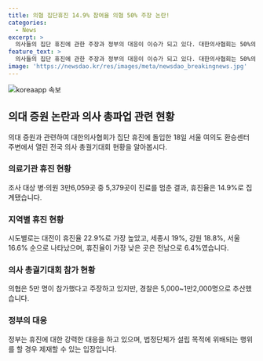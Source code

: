 ```yaml
---
title: 의협 집단휴진 14.9% 참여율 의협 50% 주장 논란!
categories:
  - News
excerpt: >
  의사들의 집단 휴진에 관한 주장과 정부의 대응이 이슈가 되고 있다. 대한의사협회는 50%의 휴진율을 주장하지만, 정부 조사에 따르면 14.9%에 불과하다. 특히, 대전이 22.9%의 휴진율로 가장 높았으며, 정부는 행정조치를 시도했으나 목표치에 미치지 못해 이를 실행하지 못했다. 의협은 무기한 휴진을 위협하고, 정부는 강경대응을 예고하고 있다. 정부는 의사 집단행동에 대한 법적 대응을 강조하고 있으며, 대응책으로 의협을 공정거래법 위반으로 신고하고 집행부에 대해 교사금지명령까지 내렸다.
feature_text: >
  의사들의 집단 휴진에 관한 주장과 정부의 대응이 이슈가 되고 있다. 대한의사협회는 50%의 휴진율을 주장하지만, 정부 조사에 따르면 14.9%에 불과하다. 특히, 대전이 22.9%의 휴진율로 가장 높았으며, 정부는 행정조치를 시도했으나 목표치에 미치지 못해 이를 실행하지 못했다. 의협은 무기한 휴진을 위협하고, 정부는 강경대응을 예고하고 있다. 정부는 의사 집단행동에 대한 법적 대응을 강조하고 있으며, 대응책으로 의협을 공정거래법 위반으로 신고하고 집행부에 대해 교사금지명령까지 내렸다.
image: 'https://newsdao.kr/res/images/meta/newsdao_breakingnews.jpg'
---
```


<p><img src="https://newsdao.kr/res/images/meta/newsdao_breakingnews.jpg" alt="koreaapp 속보" /></p>

<h2 data-ke-size="size26">의대 증원 논란과 의사 총파업 관련 현황</h2>

<p data-ke-size="size16">의대 증원과 관련하여 대한의사협회가 집단 휴진에 돌입한 18일 서울 여의도 환승센터 주변에서 열린 전국 의사 총궐기대회 현황을 알아봅시다. </p>

<h3>의료기관 휴진 현황</h3>

<p data-ke-size="size16">조사 대상 병·의원 3만6,059곳 중 5,379곳이 진료를 멈춘 결과, 휴진율은 14.9%로 집계됐습니다.</p>

<h3>지역별 휴진 현황</h3>

<p data-ke-size="size16">시도별로는 대전이 휴진율 22.9%로 가장 높았고, 세종시 19%, 강원 18.8%, 서울 16.6% 순으로 나타났으며, 휴진율이 가장 낮은 곳은 전남으로 6.4%였습니다.</p>

<h3>의사 총궐기대회 참가 현황</h3>

<p data-ke-size="size16">의협은 5만 명이 참가했다고 주장하고 있지만, 경찰은 5,000~1만2,000명으로 추산했습니다.</p>

<h3>정부의 대응</h3>

<p data-ke-size="size16">정부는 휴진에 대한 강력한 대응을 하고 있으며, 법정단체가 설립 목적에 위배되는 행위를 할 경우 제재할 수 있는 입장입니다.</p>

